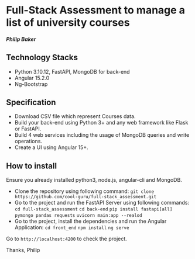 # Full-Stack Assessment to manage a list of university courses
#### _Philip Baker_

## Technology Stacks

- Python 3.10.12, FastAPI, MongoDB for back-end
- Angular 15.2.0
- Ng-Bootstrap

## Specification

- Download CSV file which represent Courses data.
- Build your back-end using Python 3+ and any web framework like Flask or FastAPI.
- Build 4 web services including the usage of MongoDB queries and write operations.
- Create a UI using Angular 15+.

## How to install
Ensure you already installed python3, node.js, angular-cli and MongoDB.

* Clone the repository using following command:
`git clone https://github.com/cool-guru/full-stack_assessment.git`
* Go to the project and run the FastAPI Server using following commands:
`cd full-stack_assessment`
`cd back-end`
`pip install fastapi[all] pymongo pandas requests`
`uvicorn main:app --realod`
* Go to the project, install the dependencies and run the Angular Application:
`cd front_end`
`npm install`
`ng serve`

Go to `http://localhost:4200` to check the project.

Thanks,
Philip
